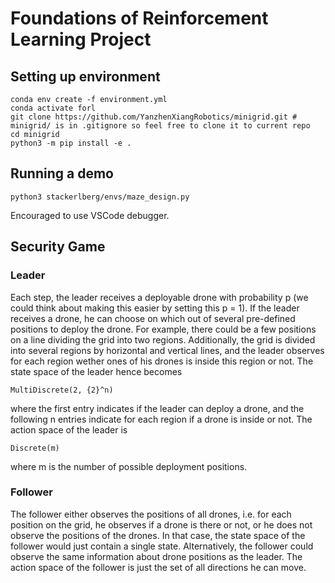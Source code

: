 # Foundations of Reinforcement Learning Project

## Setting up environment

```
conda env create -f environment.yml
conda activate forl
git clone https://github.com/YanzhenXiangRobotics/minigrid.git # minigrid/ is in .gitignore so feel free to clone it to current repo
cd minigrid
python3 -m pip install -e .
```

## Running a demo

`python3 stackerlberg/envs/maze_design.py`

Encouraged to use VSCode debugger.

## Security Game

### Leader

Each step, the leader receives a deployable drone with probability p (we could think about making this easier by setting this p = 1). If the leader receives a drone, he can choose on which out of several pre-defined positions to deploy the drone. For example, there could be a few positions on a line dividing the grid into two regions. Additionally, the grid is divided into several regions by horizontal and vertical lines, and the leader observes for each region wether ones of his drones is inside this region or not. The state space of the leader hence becomes

`MultiDiscrete(2, {2}^n)`

where the first entry indicates if the leader can deploy a drone, and the following n entries indicate for each region if a drone is inside or not. The action space of the leader is

`Discrete(m)`

where m is the number of possible deployment positions.

### Follower

The follower either observes the positions of all drones, i.e. for each position on the grid, he observes if a drone is there or not, or he does not observe the positions of the drones. In that case, the state space of the follower would just contain a single state. Alternatively, the follower could observe the same information about drone positions as the leader. The action space of the follower is just the set of all directions he can move.
